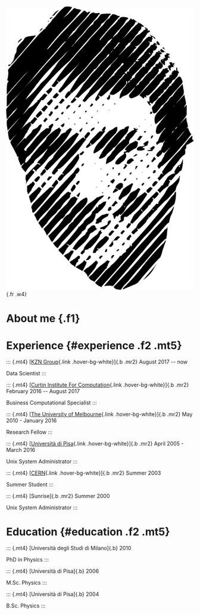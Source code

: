 ![](/images/avatar.svg){.fr .w4}

About me {.f1}
========

Experience {#experience .f2 .mt5}
==========

::: {.mt4}
[[KZN Group](https://kzn.io){.link .hover-bg-white}]{.b .mr2} August
2017 -- now

Data Scientist
:::

::: {.mt4}
[[Curtin Institute For
Computation](https://computation.curtin.edu.au){.link
.hover-bg-white}]{.b .mr2} February 2016 -- August 2017

Business Computational Specialist
:::

::: {.mt4}
[[The University of Melbourne](https://ms.unimelb.edu.au){.link
.hover-bg-white}]{.b .mr2} May 2010 - January 2016

Research Fellow
:::

::: {.mt4}
[[Università di Pisa](https://www.unipi.it){.link .hover-bg-white}]{.b
.mr2} April 2005 - March 2016

Unix System Administrator
:::

::: {.mt4}
[[CERN](https://cern.ch){.link .hover-bg-white}]{.b .mr2} Summer 2003

Summer Student
:::

::: {.mt4}
[Sunrise]{.b .mr2} Summer 2000

Unix System Administrator
:::

Education {#education .f2 .mt5}
=========

::: {.mt4}
[Università degli Studi di Milano]{.b} 2010

PhD in Physics
:::

::: {.mt4}
[Università di Pisa]{.b} 2006

M.Sc. Physics
:::

::: {.mt4}
[Università di Pisa]{.b} 2004

B.Sc. Physics
:::
